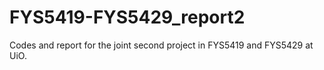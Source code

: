 # FYS5419-FYS5429_report2
Codes and report for the joint second project in FYS5419 and FYS5429 at UiO.
